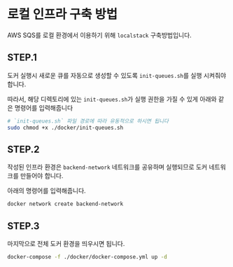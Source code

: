 # 로컬 인프라 구축 방법

AWS SQS를 로컬 환경에서 이용하기 위해 `localstack` 구축방법입니다.

## STEP.1

도커 실행시 새로운 큐를 자동으로 생성할 수 있도록 `init-queues.sh`를 실행 시켜줘야합니다.

따라서, 해당 디렉토리에 있는 `init-queues.sh`가 실행 권한을 가질 수 있게 아래와 같은 명령어를 입력해줍니다

```bash
# `init-queues.sh` 파일 경로에 따라 유동적으로 하시면 됩니다
sudo chmod +x ./docker/init-queues.sh
```

## STEP.2

작성된 인프라 환경은 `backend-network` 네트워크를 공유하며 실행되므로 도커 네트워크를 만들어야 합니다.

아래의 명령어를 입력해줍니다.

```bash
docker network create backend-network
```

## STEP.3

마지막으로 전체 도커 환경을 띄우시면 됩니다.

```bash
docker-compose -f ./docker/docker-compose.yml up -d
```
